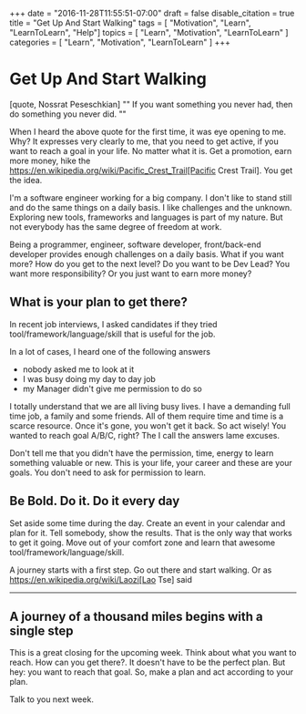 +++
date = "2016-11-28T11:55:51-07:00"
draft = false
disable_citation = true
title = "Get Up And Start Walking"
tags  = [ "Motivation", "Learn", "LearnToLearn", "Help"]
topics = [ "Learn", "Motivation", "LearnToLearn" ]
categories = [ "Learn", "Motivation", "LearnToLearn" ]
+++
# Get Up And Start Walking

[quote, Nossrat Peseschkian]
""
If you want something you never had, then do something you never did.
""

When I heard the above quote for the first time, it was eye opening to me. Why? It expresses very clearly to me, that you need to get active, if you want to reach a goal in your life. No matter what it is. Get a promotion, earn more money, hike the <https://en.wikipedia.org/wiki/Pacific_Crest_Trail[Pacific> Crest Trail]. You get the idea.

I'm a software engineer working for a big company. I don't like to stand still and do the same things on a daily basis. I like challenges and the unknown. Exploring new tools, frameworks and languages is part of my nature. But not everybody has the same degree of freedom at work.

Being a programmer, engineer, software developer, front/back-end developer provides enough challenges on a daily basis. What if you want more? How do you get to the next level? Do you want to be Dev Lead? You want more responsibility? Or you just want to earn more money?

## What is your plan to get there?

In recent job interviews, I asked candidates if they tried tool/framework/language/skill that is useful for the job.

In a lot of cases, I heard one of the following answers

- nobody asked me to look at it
- I was busy doing my day to day job
- my Manager didn't give me permission to do so

I totally understand that we are all living busy lives. I have a demanding full time job, a family and some friends. All of them require time and time is a scarce resource. Once it's gone, you won't get it back. So act wisely!
You wanted to reach goal A/B/C, right? The I call the answers lame excuses.

Don't tell me that you didn't have the permission, time, energy to learn something valuable or new. This is your life, your career and these are your goals. You don't need to ask for permission to learn.

## Be Bold. Do it. Do it every day

Set aside some time during the day. Create an event in your calendar and plan for it. Tell somebody, show the results. That is the only way that works to get it going. Move out of your comfort zone and learn that awesome tool/framework/language/skill.

A journey starts with a first step. Go out there and start walking. Or as <https://en.wikipedia.org/wiki/Laozi[Lao> Tse] said

----

A journey of a thousand miles begins with a single step
----

This is a great closing for the upcoming week. Think about what you want to reach. How can you get there?. It doesn't have to be the perfect plan. But hey: you want to reach that goal.
So, make a plan and act according to your plan.

Talk to you next week.

